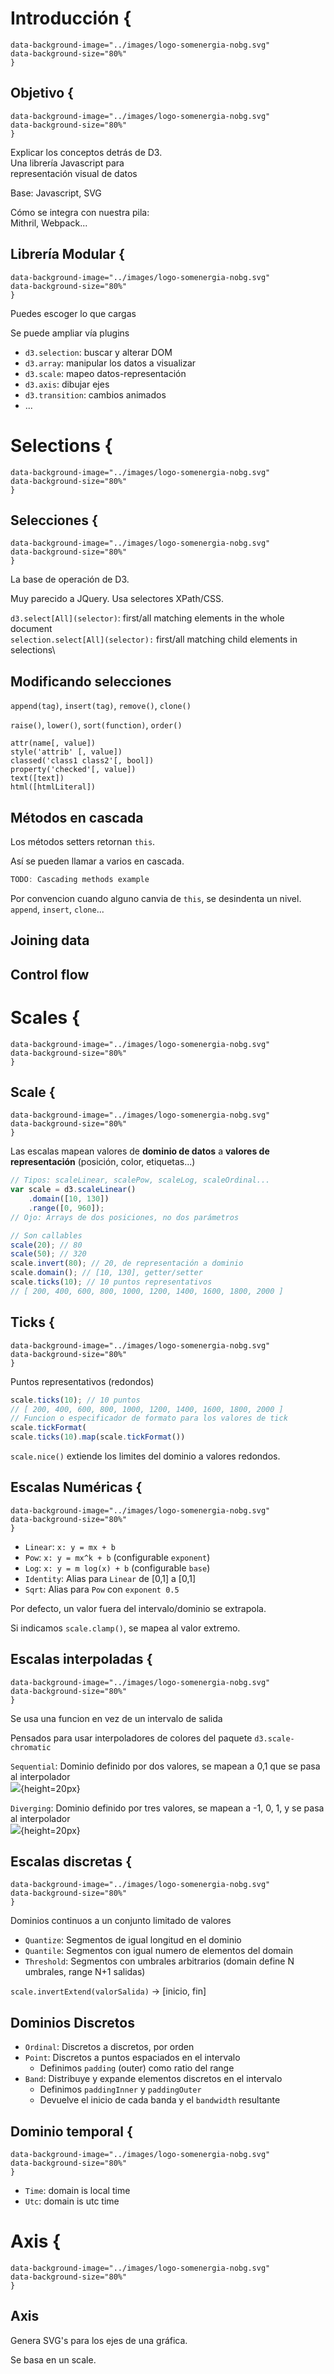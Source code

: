 # Introducción {
	data-background-image="../images/logo-somenergia-nobg.svg"
	data-background-size="80%"
	}

## Objetivo {
	data-background-image="../images/logo-somenergia-nobg.svg"
	data-background-size="80%"
	}

Explicar los conceptos detrás de D3.\
Una librería Javascript para \
representación visual de datos

Base: Javascript, SVG

Cómo se integra con nuestra pila:\
Mithril, Webpack...

## Librería Modular {
	data-background-image="../images/logo-somenergia-nobg.svg"
	data-background-size="80%"
	}


Puedes escoger lo que cargas

Se puede ampliar vía plugins

- `d3.selection`: buscar y alterar DOM
- `d3.array`: manipular los datos a visualizar
- `d3.scale`: mapeo datos-representación
- `d3.axis`: dibujar ejes
- `d3.transition`: cambios animados
- ...

# Selections {
	data-background-image="../images/logo-somenergia-nobg.svg"
	data-background-size="80%"
	}


## Selecciones {
	data-background-image="../images/logo-somenergia-nobg.svg"
	data-background-size="80%"
	}

La base de operación de D3.

Muy parecido a JQuery.
Usa selectores XPath/CSS.


`d3.select[All](selector)`: first/all matching elements in the whole document\
`selection.select[All](selector):` first/all matching child elements in selections\

## Modificando selecciones

`append(tag)`, `insert(tag)`, `remove()`, `clone()`

`raise()`, `lower()`, `sort(function)`, `order()`

`attr(name[, value])`\
`style('attrib' [, value])`\
`classed('class1 class2'[, bool])`\
`property('checked'[, value])`\
`text([text])`\
`html([htmlLiteral])`

## Métodos en cascada

Los métodos setters retornan `this`.

Así se pueden llamar a varios en cascada.

```javascript
TODO: Cascading methods example
```

Por convencion cuando alguno canvia de `this`, se desindenta un nivel.
`append`, `insert`, `clone`...


## Joining data




## Control flow

# Scales {
	data-background-image="../images/logo-somenergia-nobg.svg"
	data-background-size="80%"
	}

## Scale {
	data-background-image="../images/logo-somenergia-nobg.svg"
	data-background-size="80%"
	}

Las escalas mapean valores de **dominio de datos**
a **valores de representación** (posición, color, etiquetas...)

```javascript
// Tipos: scaleLinear, scalePow, scaleLog, scaleOrdinal...
var scale = d3.scaleLinear()
    .domain([10, 130])
    .range([0, 960]);
// Ojo: Arrays de dos posiciones, no dos parámetros

// Son callables
scale(20); // 80
scale(50); // 320
scale.invert(80); // 20, de representación a dominio
scale.domain(); // [10, 130], getter/setter
scale.ticks(10); // 10 puntos representativos
// [ 200, 400, 600, 800, 1000, 1200, 1400, 1600, 1800, 2000 ]
```

## Ticks {
	data-background-image="../images/logo-somenergia-nobg.svg"
	data-background-size="80%"
	}

Puntos representativos (redondos)

```javascript
scale.ticks(10); // 10 puntos
// [ 200, 400, 600, 800, 1000, 1200, 1400, 1600, 1800, 2000 ]
// Funcion o especificador de formato para los valores de tick
scale.tickFormat(
scale.ticks(10).map(scale.tickFormat())
```

`scale.nice()` extiende los limites del dominio a valores redondos.


## Escalas Numéricas {
	data-background-image="../images/logo-somenergia-nobg.svg"
	data-background-size="80%"
	}

- `Linear`: `x: y = mx + b`
- `Pow`: `x: y = mx^k + b`
	(configurable `exponent`)
- `Log`: `x: y = m log(x) + b`
	(configurable `base`)
- `Identity`: Alias para `Linear` de [0,1] a [0,1]
- `Sqrt`: Alias para `Pow` con `exponent 0.5`

Por defecto, un valor fuera del intervalo/dominio se extrapola.

Si indicamos `scale.clamp()`, se mapea al valor extremo.


## Escalas interpoladas {
	data-background-image="../images/logo-somenergia-nobg.svg"
	data-background-size="80%"
	}

Se usa una funcion en vez de un intervalo de salida

Pensados para usar interpoladores de colores del paquete `d3.scale-chromatic`

`Sequential`: Dominio definido por dos valores, se mapean a 0,1 que se pasa al interpolador\
![](images/d3-sequentialInterpolator-Greens.png){height=20px}

`Diverging`: Dominio definido por tres valores, se mapean a -1, 0, 1, y se pasa al interpolador\
![](images/d3-divergentInterpolator-PuOr.png){height=20px}


## Escalas discretas {
	data-background-image="../images/logo-somenergia-nobg.svg"
	data-background-size="80%"
	}

Dominios continuos a un conjunto limitado de valores

- `Quantize`: Segmentos de igual longitud en el dominio
- `Quantile`: Segmentos con igual numero de elementos del domain
- `Threshold`: Segmentos con umbrales arbitrarios (domain define N umbrales, range N+1 salidas)

`scale.invertExtend(valorSalida)` -> [inicio, fin]

## Dominios Discretos

- `Ordinal`: Discretos a discretos, por orden
- `Point`: Discretos a puntos espaciados en el intervalo
	- Definimos `padding` (outer) como ratio del range
- `Band`: Distribuye y expande elementos discretos en el intervalo
	- Definimos `paddingInner` y `paddingOuter`
	- Devuelve el inicio de cada banda y el `bandwidth` resultante

## Dominio temporal {
	data-background-image="../images/logo-somenergia-nobg.svg"
	data-background-size="80%"
	}

- `Time`: domain is local time
- `Utc`: domain is utc time



# Axis {
	data-background-image="../images/logo-somenergia-nobg.svg"
	data-background-size="80%"
	}


## Axis

Genera SVG's para los ejes de una gráfica.

Se basa en un scale.

